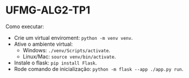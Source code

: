 # UFMG-ALG2-TP1

Como executar:
   * Crie um virtual enviroment: `python -m venv venv`.
   * Ative o ambiente virtual: 
      * Windows: `./venv/Scripts/activate`.
      * Linux/Mac: `source venv/bin/activate`.
   * Instale o flask: `pip install Flask`.
   * Rode comando de inicialização: `python -m flask --app ./app.py run`.

